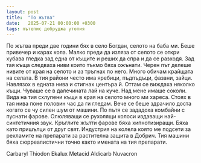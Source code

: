 ```yaml
---
layout: post
title:  "По жътва"
date:   2025-07-21 00:00:00 +0300
tags: пътепис добруджа утопия
---
```

По жътва преди две години бях в село Богдан, селото на баба ми. Беше привечер и карах кола. 
Малко преди да изляза от селото се откри хубава гледка зад една от къщите и реших да спра и да се разходя. 
Зад тая къща следваха ниви които тъкмо бяха ожънати. 
Черен път делеше нивите от края на селото и аз тръгнах по него. 
Много обичам крайщата на селата. В тия райони често има яребици, пъдпъдъци, фазани, зайци. 
Навлязох в едната нива и стигнах центъра й. Оттам се виждаха няколко къщи. 
Чуваше се в далечината лай на куче. Над мене имаше соколи. 
Вида на тия схлупени къщи в края на селото много ми хареса. 
Стоях в тая нива поне половин час да ги гледам. Вече се беше здрачило доста когато се чу силен шум от машини. 
По пътя се зададоха комбайни с пуснати фарове. Олюляващи се рухолящи колоси издаващи най-синтетичния звук. 
Кръглите жълти фарове бяха хипнотизиращи. Бяха като пришълци от друг свят. 
Индустрия на колела която ме подсети за рекламите на препарати за растителна защита в Добрич. 
Тия машини бяха сюрреалистични точно както имената на тия препарати.

Carbaryl
Thiodon
Ekalux
Metacid
Aldicarb
Nuvacron